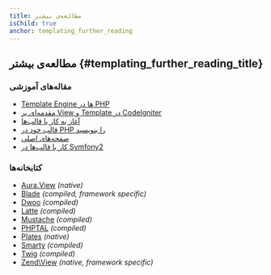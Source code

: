 ```yaml
---
title: مطالعه‌ی بیشتر
isChild: true
anchor: templating_further_reading
---
```


## مطالعه‌ی بیشتر {#templating_further_reading_title}

### مقاله‌های آموزشی

- [Template Engine ها در PHP](http://fabien.potencier.org/article/34/templating-engines-in-php)
- [مقدمه‌ای بر View و Template در CodeIgniter](http://code.tutsplus.com/tutorials/an-introduction-to-views-templating-in-codeigniter--net-25648)
- [آغاز به کار با قالب‌ها](http://www.smashingmagazine.com/2011/10/17/getting-started-with-php-templating/)
- [قالب خود در PHP را بنویسید](http://code.tutsplus.com/tutorials/roll-your-own-templating-system-in-php--net-16596)
- [صفحه‌های اصلی](https://laracasts.com/series/laravel-from-scratch/episodes/7)
- [کار با قالب‌ها در Symfony2](http://code.tutsplus.com/tutorials/working-with-templates-in-symfony-2--cms-21172)

### کتابخانه‌ها

- [Aura.View](https://github.com/auraphp/Aura.View) *(native)*
- [Blade](http://laravel.com/docs/templates) *(compiled, framework specific)*
- [Dwoo](http://dwoo.org/) *(compiled)*
- [Latte](https://github.com/nette/latte) *(compiled)*
- [Mustache](https://github.com/bobthecow/mustache.php) *(compiled)*
- [PHPTAL](http://phptal.org/) *(compiled)*
- [Plates](http://platesphp.com/) *(native)*
- [Smarty](http://www.smarty.net/) *(compiled)*
- [Twig](http://twig.sensiolabs.org/) *(compiled)*
- [Zend\View](http://framework.zend.com/manual/2.3/en/modules/zend.view.quick-start.html) *(native, framework specific)*
